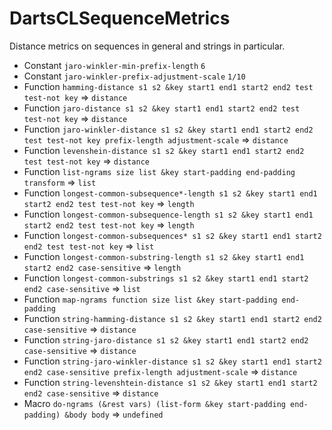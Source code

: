 
DartsCLSequenceMetrics
======================

Distance metrics on sequences in general and strings in
particular.

- Constant `jaro-winkler-min-prefix-length` `6`
- Constant `jaro-winkler-prefix-adjustment-scale` `1/10`
- Function `hamming-distance s1 s2 &key start1 end1 start2 end2 test test-not key` => `distance`
- Function `jaro-distance s1 s2 &key start1 end1 start2 end2 test test-not key` => `distance`
- Function `jaro-winkler-distance s1 s2 &key start1 end1 start2 end2 test test-not key prefix-length adjustment-scale` => `distance`
- Function `levenshein-distance s1 s2 &key start1 end1 start2 end2 test test-not key` => `distance`
- Function `list-ngrams size list &key start-padding end-padding transform` => `list`
- Function `longest-common-subsequence*-length s1 s2 &key start1 end1 start2 end2 test test-not key` => `length`
- Function `longest-common-subsequence-length s1 s2 &key start1 end1 start2 end2 test test-not key` => `length`
- Function `longest-common-subsequences* s1 s2 &key start1 end1 start2 end2 test test-not key` => `list`
- Function `longest-common-substring-length s1 s2 &key start1 end1 start2 end2 case-sensitive` => `length`
- Function `longest-common-substrings s1 s2 &key start1 end1 start2 end2 case-sensitive` => `list`
- Function `map-ngrams function size list &key start-padding end-padding`
- Function `string-hamming-distance s1 s2 &key start1 end1 start2 end2 case-sensitive` => `distance`
- Function `string-jaro-distance s1 s2 &key start1 end1 start2 end2 case-sensitive` => `distance`
- Function `string-jaro-winkler-distance s1 s2 &key start1 end1 start2 end2 case-sensitive prefix-length adjustment-scale` => `distance`
- Function `string-levenshtein-distance s1 s2 &key start1 end1 start2 end2 case-sensitive` => `distance`
- Macro `do-ngrams (&rest vars) (list-form &key start-padding end-padding) &body body` => `undefined`

